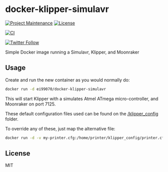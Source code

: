 # docker-klipper-simulavr

[![Project Maintenance](https://img.shields.io/maintenance/yes/2022.svg)](https://github.com/pedrolamas/docker-klipper-simulavr 'GitHub Repository')
[![License](https://img.shields.io/github/license/pedrolamas/docker-klipper-simulavr.svg)](https://github.com/pedrolamas/docker-klipper-simulavr/blob/master/LICENSE 'License')

[![CI](https://github.com/pedrolamas/docker-klipper-simulavr/workflows/CI/badge.svg)](https://github.com/pedrolamas/docker-klipper-simulavr/actions 'Build Status')

[![Twitter Follow](https://img.shields.io/twitter/follow/pedrolamas?style=social)](https://twitter.com/pedrolamas '@pedrolamas')

Simple Docker image running a Simulavr, Klipper, and Moonraker

## Usage

Create and run the new container as you would normally do:

```sh
docker run -d ei99070/docker-klipper-simulavr
```

This will start Klipper with a simulates Atmel ATmega micro-controller, and Moonraker on port 7125.

These default configuration files used can be found on the [/klipper_config](/klipper_config) folder.

To override any of these, just map the alternative file:

```sh
docker run -d -v my-printer.cfg:/home/printer/klipper_config/printer.cfg ei99070/docker-klipper-simulavr
```

## License

MIT
